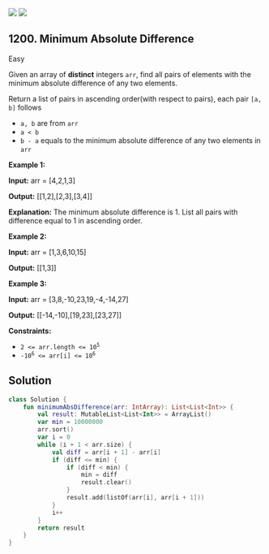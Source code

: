 [![](https://img.shields.io/github/stars/javadev/LeetCode-in-Kotlin?label=Stars&style=flat-square)](https://github.com/javadev/LeetCode-in-Kotlin)
[![](https://img.shields.io/github/forks/javadev/LeetCode-in-Kotlin?label=Fork%20me%20on%20GitHub%20&style=flat-square)](https://github.com/javadev/LeetCode-in-Kotlin/fork)

## 1200\. Minimum Absolute Difference

Easy

Given an array of **distinct** integers `arr`, find all pairs of elements with the minimum absolute difference of any two elements.

Return a list of pairs in ascending order(with respect to pairs), each pair `[a, b]` follows

*   `a, b` are from `arr`
*   `a < b`
*   `b - a` equals to the minimum absolute difference of any two elements in `arr`

**Example 1:**

**Input:** arr = [4,2,1,3]

**Output:** [[1,2],[2,3],[3,4]]

**Explanation:** The minimum absolute difference is 1. List all pairs with difference equal to 1 in ascending order.

**Example 2:**

**Input:** arr = [1,3,6,10,15]

**Output:** [[1,3]]

**Example 3:**

**Input:** arr = [3,8,-10,23,19,-4,-14,27]

**Output:** [[-14,-10],[19,23],[23,27]]

**Constraints:**

*   <code>2 <= arr.length <= 10<sup>5</sup></code>
*   <code>-10<sup>6</sup> <= arr[i] <= 10<sup>6</sup></code>

## Solution

```kotlin
class Solution {
    fun minimumAbsDifference(arr: IntArray): List<List<Int>> {
        val result: MutableList<List<Int>> = ArrayList()
        var min = 10000000
        arr.sort()
        var i = 0
        while (i + 1 < arr.size) {
            val diff = arr[i + 1] - arr[i]
            if (diff <= min) {
                if (diff < min) {
                    min = diff
                    result.clear()
                }
                result.add(listOf(arr[i], arr[i + 1]))
            }
            i++
        }
        return result
    }
}
```